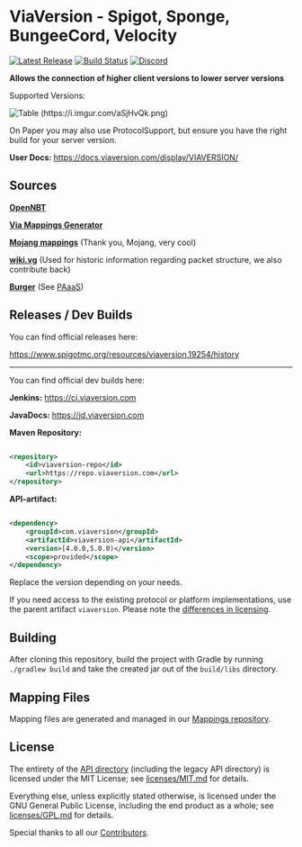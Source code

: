 # ViaVersion - Spigot, Sponge, BungeeCord, Velocity

[![Latest Release](https://img.shields.io/github/v/release/ViaVersion/ViaVersion)](https://viaversion.com)
[![Build Status](https://github.com/ViaVersion/ViaVersion/actions/workflows/gradle.yml/badge.svg?branch=master)](https://github.com/ViaVersion/ViaVersion/actions)
[![Discord](https://img.shields.io/badge/chat-on%20discord-blue.svg)](https://viaversion.com/discord)

**Allows the connection of higher client versions to lower server versions**

Supported Versions:

![Table (https://i.imgur.com/aSjHvQk.png)](https://i.imgur.com/aSjHvQk.png)

On Paper you may also use ProtocolSupport, but ensure you have the right build for your server version.

**User Docs:** https://docs.viaversion.com/display/VIAVERSION/

Sources
--------
**[OpenNBT](https://github.com/ViaVersion/OpenNBT)**

**[Via Mappings Generator](https://github.com/ViaVersion/Mappings)**

**[Mojang mappings](https://minecraft.fandom.com/wiki/Obfuscation_map)** (Thank you, Mojang, very cool)

**[wiki.vg](https://wiki.vg)** (Used for historic information regarding packet structure, we also contribute back)

**[Burger](https://github.com/Pokechu22/Burger)** (See [PAaaS](https://github.com/Matsv/Paaas))



Releases / Dev Builds
--------
You can find official releases here:

https://www.spigotmc.org/resources/viaversion.19254/history

----------

You can find official dev builds here:

**Jenkins:** https://ci.viaversion.com

**JavaDocs:** https://jd.viaversion.com

**Maven Repository:**

```xml

<repository>
    <id>viaversion-repo</id>
    <url>https://repo.viaversion.com</url>
</repository>
```

**API-artifact:**

```xml

<dependency>
    <groupId>com.viaversion</groupId>
    <artifactId>viaversion-api</artifactId>
    <version>[4.0.0,5.0.0)</version>
    <scope>provided</scope>
</dependency>
```

Replace the version depending on your needs.

If you need access to the existing protocol or platform implementations, use the parent artifact `viaversion`.
Please note the [differences in licensing](#license).


Building
--------
After cloning this repository, build the project with Gradle by running `./gradlew build` and take the created jar out
of
the `build/libs` directory.


Mapping Files
--------------
Mapping files are generated and managed in our [Mappings repository](https://github.com/ViaVersion/Mappings).


License
--------
The entirety of the [API directory](api) (including the legacy API directory) is licensed under the MIT License;
see [licenses/MIT.md](licenses/MIT.md) for
details.

Everything else, unless explicitly stated otherwise, is licensed under the GNU General Public License, including the end
product as a whole; see [licenses/GPL.md](licenses/GPL.md) for details.

Special thanks to all our [Contributors](https://github.com/ViaVersion/ViaVersion/graphs/contributors).
